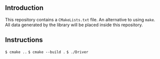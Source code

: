 ## Introduction

This repository contains a `CMakeLists.txt` file. An alternative to using `make`.
All data generated by the library will be placed inside this repository.

## Instructions

  `$ cmake ..`
  `$ cmake --build .`
  `$ ./Driver`
